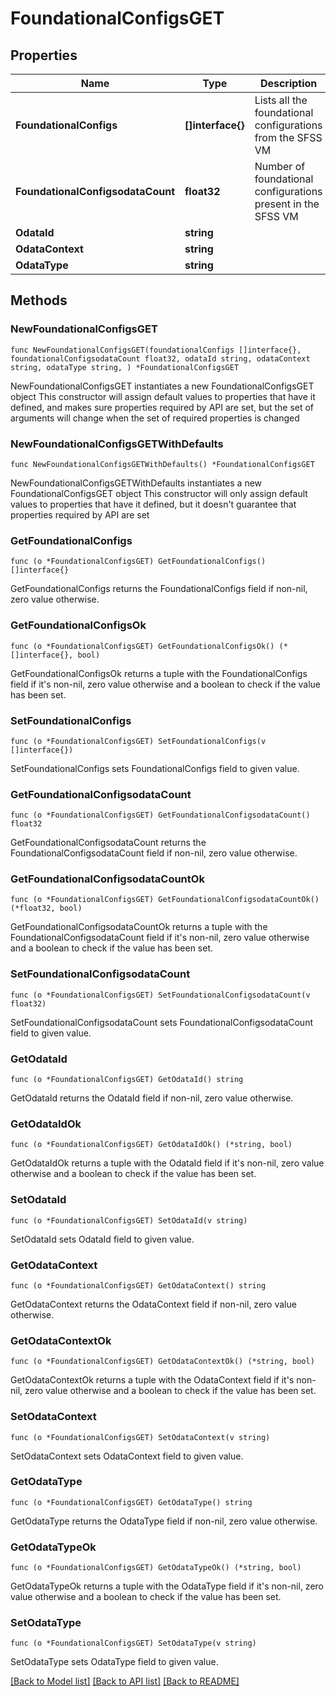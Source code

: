 # FoundationalConfigsGET

## Properties

Name | Type | Description | Notes
------------ | ------------- | ------------- | -------------
**FoundationalConfigs** | **[]interface{}** | Lists all the foundational configurations from the SFSS VM | 
**FoundationalConfigsodataCount** | **float32** | Number of foundational configurations present in the SFSS VM | 
**OdataId** | **string** |  | 
**OdataContext** | **string** |  | 
**OdataType** | **string** |  | 

## Methods

### NewFoundationalConfigsGET

`func NewFoundationalConfigsGET(foundationalConfigs []interface{}, foundationalConfigsodataCount float32, odataId string, odataContext string, odataType string, ) *FoundationalConfigsGET`

NewFoundationalConfigsGET instantiates a new FoundationalConfigsGET object
This constructor will assign default values to properties that have it defined,
and makes sure properties required by API are set, but the set of arguments
will change when the set of required properties is changed

### NewFoundationalConfigsGETWithDefaults

`func NewFoundationalConfigsGETWithDefaults() *FoundationalConfigsGET`

NewFoundationalConfigsGETWithDefaults instantiates a new FoundationalConfigsGET object
This constructor will only assign default values to properties that have it defined,
but it doesn't guarantee that properties required by API are set

### GetFoundationalConfigs

`func (o *FoundationalConfigsGET) GetFoundationalConfigs() []interface{}`

GetFoundationalConfigs returns the FoundationalConfigs field if non-nil, zero value otherwise.

### GetFoundationalConfigsOk

`func (o *FoundationalConfigsGET) GetFoundationalConfigsOk() (*[]interface{}, bool)`

GetFoundationalConfigsOk returns a tuple with the FoundationalConfigs field if it's non-nil, zero value otherwise
and a boolean to check if the value has been set.

### SetFoundationalConfigs

`func (o *FoundationalConfigsGET) SetFoundationalConfigs(v []interface{})`

SetFoundationalConfigs sets FoundationalConfigs field to given value.


### GetFoundationalConfigsodataCount

`func (o *FoundationalConfigsGET) GetFoundationalConfigsodataCount() float32`

GetFoundationalConfigsodataCount returns the FoundationalConfigsodataCount field if non-nil, zero value otherwise.

### GetFoundationalConfigsodataCountOk

`func (o *FoundationalConfigsGET) GetFoundationalConfigsodataCountOk() (*float32, bool)`

GetFoundationalConfigsodataCountOk returns a tuple with the FoundationalConfigsodataCount field if it's non-nil, zero value otherwise
and a boolean to check if the value has been set.

### SetFoundationalConfigsodataCount

`func (o *FoundationalConfigsGET) SetFoundationalConfigsodataCount(v float32)`

SetFoundationalConfigsodataCount sets FoundationalConfigsodataCount field to given value.


### GetOdataId

`func (o *FoundationalConfigsGET) GetOdataId() string`

GetOdataId returns the OdataId field if non-nil, zero value otherwise.

### GetOdataIdOk

`func (o *FoundationalConfigsGET) GetOdataIdOk() (*string, bool)`

GetOdataIdOk returns a tuple with the OdataId field if it's non-nil, zero value otherwise
and a boolean to check if the value has been set.

### SetOdataId

`func (o *FoundationalConfigsGET) SetOdataId(v string)`

SetOdataId sets OdataId field to given value.


### GetOdataContext

`func (o *FoundationalConfigsGET) GetOdataContext() string`

GetOdataContext returns the OdataContext field if non-nil, zero value otherwise.

### GetOdataContextOk

`func (o *FoundationalConfigsGET) GetOdataContextOk() (*string, bool)`

GetOdataContextOk returns a tuple with the OdataContext field if it's non-nil, zero value otherwise
and a boolean to check if the value has been set.

### SetOdataContext

`func (o *FoundationalConfigsGET) SetOdataContext(v string)`

SetOdataContext sets OdataContext field to given value.


### GetOdataType

`func (o *FoundationalConfigsGET) GetOdataType() string`

GetOdataType returns the OdataType field if non-nil, zero value otherwise.

### GetOdataTypeOk

`func (o *FoundationalConfigsGET) GetOdataTypeOk() (*string, bool)`

GetOdataTypeOk returns a tuple with the OdataType field if it's non-nil, zero value otherwise
and a boolean to check if the value has been set.

### SetOdataType

`func (o *FoundationalConfigsGET) SetOdataType(v string)`

SetOdataType sets OdataType field to given value.



[[Back to Model list]](../README.md#documentation-for-models) [[Back to API list]](../README.md#documentation-for-api-endpoints) [[Back to README]](../README.md)


